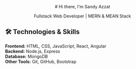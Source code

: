 <div align="center">
# Hi there, I'm Sandy Azzat
  
Fullstack Web Developer | MERN & MEAN Stack
</div>

## 🛠 Technologies & Skills
**Frontend:** HTML, CSS, JavaScript, React, Angular  
**Backend:** Node.js, Express  
**Database:** MongoDB  
**Other Tools:** Git, GitHub, Bootstrap
